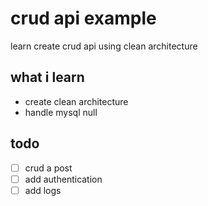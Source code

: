 # crud api example

learn create crud api using clean architecture

## what i learn

- create clean architecture
- handle mysql null

## todo

- [ ] crud a post
- [ ] add authentication
- [ ] add logs
